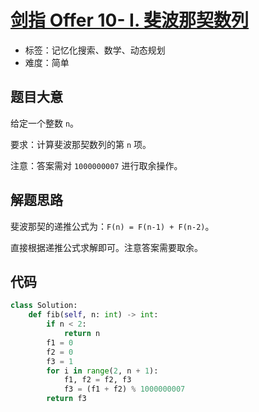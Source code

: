 # [剑指 Offer 10- I. 斐波那契数列](https://leetcode.cn/problems/fei-bo-na-qi-shu-lie-lcof/)

- 标签：记忆化搜索、数学、动态规划
- 难度：简单

## 题目大意

给定一个整数 `n`。

要求：计算斐波那契数列的第 `n` 项。

注意：答案需对 `1000000007` 进行取余操作。

## 解题思路

斐波那契的递推公式为：`F(n) = F(n-1) + F(n-2)`。

直接根据递推公式求解即可。注意答案需要取余。

## 代码

```python
class Solution:
    def fib(self, n: int) -> int:
        if n < 2:
            return n
        f1 = 0
        f2 = 0
        f3 = 1
        for i in range(2, n + 1):
            f1, f2 = f2, f3
            f3 = (f1 + f2) % 1000000007
        return f3
```

